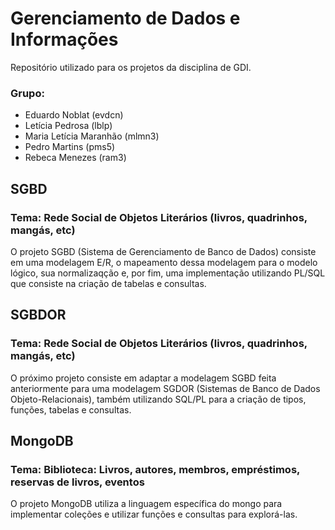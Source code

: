 # Gerenciamento de Dados e Informações
Repositório utilizado para os projetos da disciplina de GDI.
### Grupo:
- Eduardo Noblat (evdcn)
- Letícia Pedrosa (lblp)
- Maria Letícia Maranhão (mlmn3)
- Pedro Martins (pms5)
- Rebeca Menezes (ram3)

## SGBD
### Tema: Rede Social de Objetos Literários (livros, quadrinhos, mangás, etc)
O projeto SGBD (Sistema de Gerenciamento de Banco de Dados) consiste em uma modelagem E/R, o mapeamento dessa modelagem para o modelo lógico, sua normalizaqção e, por fim, uma implementação utilizando PL/SQL que consiste na criação de tabelas e consultas.

## SGBDOR
### Tema: Rede Social de Objetos Literários (livros, quadrinhos, mangás, etc)
O próximo projeto consiste em adaptar a modelagem SGBD feita anteriormente para uma modelagem SGDOR (Sistemas de Banco de Dados Objeto-Relacionais), também utilizando SQL/PL para a criação de tipos, funções, tabelas e consultas.

## MongoDB
### Tema: Biblioteca: Livros, autores, membros, empréstimos, reservas de livros, eventos
O projeto MongoDB utiliza a linguagem específica do mongo para implementar coleções e utilizar funções e consultas para explorá-las.
